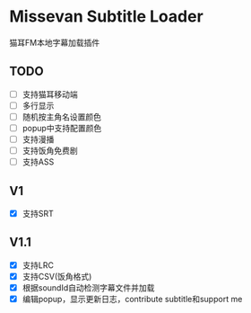 # Missevan Subtitle Loader
猫耳FM本地字幕加载插件

## TODO
- [ ] 支持猫耳移动端
- [ ] 多行显示
- [ ] 随机按主角名设置颜色
- [ ] popup中支持配置颜色
- [ ] 支持漫播
- [ ] 支持饭角免费剧
- [ ] 支持ASS

## V1
- [x] 支持SRT

## V1.1
- [x] 支持LRC
- [x] 支持CSV(饭角格式)
- [x] 根据soundId自动检测字幕文件并加载
- [x] 编辑popup，显示更新日志，contribute subtitle和support me
